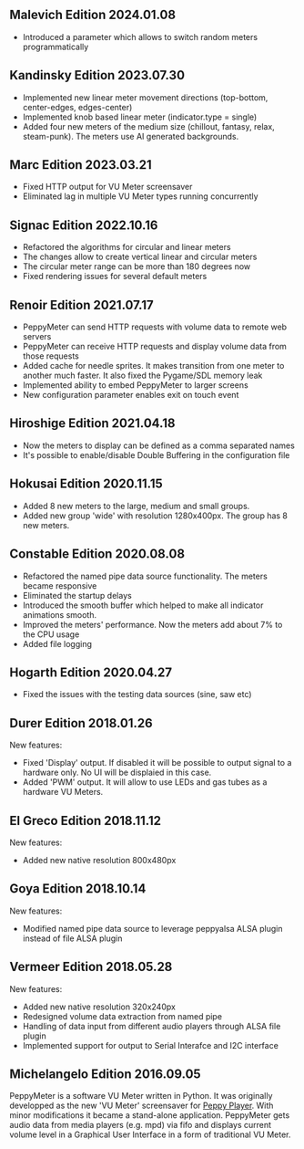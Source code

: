 ## Malevich Edition 2024.01.08

* Introduced a parameter which allows to switch random meters programmatically

## Kandinsky Edition 2023.07.30

* Implemented new linear meter movement directions (top-bottom, center-edges, edges-center)
* Implemented knob based linear meter (indicator.type = single)
* Added four new meters of the medium size (chillout, fantasy, relax, steam-punk). The meters use AI generated backgrounds.

## Marc Edition 2023.03.21

* Fixed HTTP output for VU Meter screensaver
* Eliminated lag in multiple VU Meter types running concurrently

## Signac Edition 2022.10.16

* Refactored the algorithms for circular and linear meters 
* The changes allow to create vertical linear and  circular meters
* The circular meter range can be more than 180 degrees now
* Fixed rendering issues for several default meters

## Renoir Edition 2021.07.17

* PeppyMeter can send HTTP requests with volume data to remote web servers
* PeppyMeter can receive HTTP requests and display volume data from those requests
* Added cache for needle sprites. It makes transition from one meter to another much faster. It also fixed the Pygame/SDL memory leak
* Implemented ability to embed PeppyMeter to larger screens
* New configuration parameter enables exit on touch event

## Hiroshige Edition 2021.04.18

* Now the meters to display can be defined as a comma separated names
* It's possible to enable/disable Double Buffering in the configuration file

## Hokusai Edition 2020.11.15

* Added 8 new meters to the large, medium and small groups.
* Added new group 'wide' with resolution 1280x400px. The group has 8 new meters.

## Constable Edition 2020.08.08

* Refactored the named pipe data source functionality. The meters became responsive
* Eliminated the startup delays
* Introduced the smooth buffer which helped to make all indicator animations smooth.
* Improved the meters' performance. Now the meters add about 7% to the CPU usage
* Added file logging

## Hogarth Edition 2020.04.27

* Fixed the issues with the testing data sources (sine, saw etc)

## Durer Edition 2018.01.26

New features:
* Fixed 'Display' output. If disabled it will be possible to output signal to a hardware only. No UI will be displaied in this case.
* Added 'PWM' output. It will allow to use LEDs and gas tubes as a hardware VU Meters.

## El Greco Edition 2018.11.12

New features:
* Added new native resolution 800x480px

## Goya Edition 2018.10.14

New features:
* Modified named pipe data source to leverage peppyalsa ALSA plugin instead of file ALSA plugin

## Vermeer Edition 2018.05.28

New features:
* Added new native resolution 320x240px
* Redesigned volume data extraction from named pipe
* Handling of data input from different audio players through ALSA file plugin
* Implemented support for output to Serial Interafce and I2C interface

## Michelangelo Edition 2016.09.05

PeppyMeter is a software VU Meter written in Python. It was originally developped as the new 'VU Meter' screensaver for [Peppy Player](https://github.com/project-owner/Peppy.doc/wiki). With minor modifications it became a stand-alone application.
PeppyMeter gets audio data from media players (e.g. mpd) via fifo and displays current volume level in a Graphical User Interface
 in a form of traditional VU Meter.
